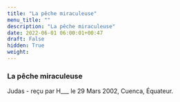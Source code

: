 ```yaml
---
title: "La pêche miraculeuse"
menu_title: ""
description: "La pêche miraculeuse"
date: 2022-06-01 06:00:01+00:47
draft: False
hidden: True
weight:
---
```

### La pêche miraculeuse

Judas - reçu par H___  le 29 Mars 2002, Cuenca, Équateur.



